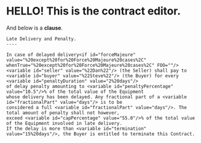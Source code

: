 # HELLO! This is the contract editor. 

And below is a **clause**.

``` <clause src="https://templates.accordproject.org/archives/latedeliveryandpenalty@0.15.0.cta" clauseid="87721b95-7e43-4441-82c7-b4d4db207e6f">
Late Delivery and Penalty.
----

In case of delayed delivery<if id="forceMajeure" value="%20except%20for%20Force%20Majeure%20cases%2C" whenTrue="%20except%20for%20Force%20Majeure%20cases%2C" FOO=""/>
<variable id="seller" value="%22Dan%22"/> (the Seller) shall pay to <variable id="buyer" value="%22Steve%22"/> (the Buyer) for every <variable id="penaltyDuration" value="2%20days"/>
of delay penalty amounting to <variable id="penaltyPercentage" value="10.5"/>% of the total value of the Equipment
whose delivery has been delayed. Any fractional part of a <variable id="fractionalPart" value="days"/> is to be
considered a full <variable id="fractionalPart" value="days"/>. The total amount of penalty shall not however,
exceed <variable id="capPercentage" value="55.0"/>% of the total value of the Equipment involved in late delivery.
If the delay is more than <variable id="termination" value="15%20days"/>, the Buyer is entitled to terminate this Contract.
```